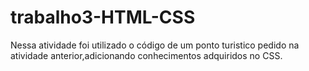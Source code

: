 # trabalho3-HTML-CSS
Nessa atividade foi utilizado o código de um ponto turistico pedido na atividade anterior,adicionando conhecimentos adquiridos no CSS.
